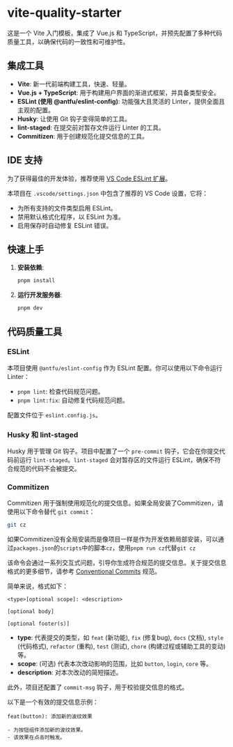 # vite-quality-starter

这是一个 Vite 入门模板，集成了 Vue.js 和 TypeScript，并预先配置了多种代码质量工具，以确保代码的一致性和可维护性。

## 集成工具

- **Vite**: 新一代前端构建工具，快速、轻量。
- **Vue.js + TypeScript**: 用于构建用户界面的渐进式框架，并具备类型安全。
- **ESLint (使用 @antfu/eslint-config)**: 功能强大且灵活的 Linter，提供全面且主观的配置。
- **Husky**: 让使用 Git 钩子变得简单的工具。
- **lint-staged**: 在提交前对暂存文件运行 Linter 的工具。
- **Commitizen**: 用于创建规范化提交信息的工具。

## IDE 支持

为了获得最佳的开发体验，推荐使用 [VS Code ESLint 扩展](https://marketplace.visualstudio.com/items?itemName=dbaeumer.vscode-eslint)。

本项目在 `.vscode/settings.json` 中包含了推荐的 VS Code 设置，它将：

- 为所有支持的文件类型启用 ESLint。
- 禁用默认格式化程序，以 ESLint 为准。
- 启用保存时自动修复 ESLint 错误。

## 快速上手

1. **安装依赖**:

   ```bash
   pnpm install
   ```

2. **运行开发服务器**:

   ```bash
   pnpm dev
   ```

## 代码质量工具

### ESLint

本项目使用 `@antfu/eslint-config` 作为 ESLint 配置。你可以使用以下命令运行 Linter：

- `pnpm lint`: 检查代码规范问题。
- `pnpm lint:fix`: 自动修复代码规范问题。

配置文件位于 `eslint.config.js`。

### Husky 和 lint-staged

Husky 用于管理 Git 钩子。项目中配置了一个 `pre-commit` 钩子，它会在你提交代码前运行 `lint-staged`。`lint-staged` 会对暂存区的文件运行 ESLint，确保不符合规范的代码不会被提交。

### Commitizen

Commitizen 用于强制使用规范化的提交信息。如果全局安装了Commitizen，请使用以下命令替代 `git commit`：

```bash
git cz
```

如果Commitizen没有全局安装而是像项目一样是作为开发依赖局部安装，可以通过`packages.json`的`scripts`中的脚本`cz`，使用`pnpm run cz`代替`git cz`

该命令会通过一系列交互式问题，引导你生成符合规范的提交信息。关于提交信息格式的更多细节，请参考 [Conventional Commits](https://www.conventionalcommits.org/) 规范。

简单来说，格式如下：

```text
<type>[optional scope]: <description>

[optional body]

[optional footer(s)]
```

- **type**: 代表提交的类型，如 `feat` (新功能), `fix` (修复bug), `docs` (文档), `style` (代码格式), `refactor` (重构), `test` (测试), `chore` (构建过程或辅助工具的变动) 等。
- **scope**: (可选) 代表本次改动影响的范围，比如 `button`, `login`, `core` 等。
- **description**: 对本次改动的简短描述。

此外，项目还配置了 `commit-msg` 钩子，用于校验提交信息的格式。

以下是一个有效的提交信息示例：

```text
feat(button): 添加新的波纹效果

- 为按钮组件添加新的波纹效果。
- 该效果在点击时触发。
```
